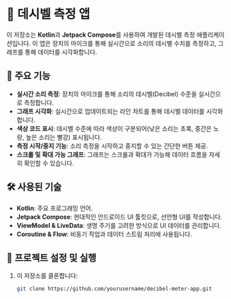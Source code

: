 # 📱 데시벨 측정 앱

이 저장소는 **Kotlin**과 **Jetpack Compose**를 사용하여 개발된 데시벨 측정 애플리케이션입니다. 이 앱은 장치의 마이크를 통해 실시간으로 소리의 데시벨 수치를 측정하고, 그래프를 통해 데이터를 시각화합니다.

## 🚀 주요 기능

- **실시간 소리 측정**: 장치의 마이크를 통해 소리의 데시벨(Decibel) 수준을 실시간으로 측정합니다.
- **그래프 시각화**: 실시간으로 업데이트되는 라인 차트를 통해 데시벨 데이터를 시각화합니다.
- **색상 코드 표시**: 데시벨 수준에 따라 색상이 구분되어(낮은 소리는 초록, 중간은 노랑, 높은 소리는 빨강) 표시됩니다.
- **측정 시작/중지 기능**: 소리 측정을 시작하고 중지할 수 있는 간단한 버튼 제공.
- **스크롤 및 확대 가능 그래프**: 그래프는 스크롤과 확대가 가능해 데이터 흐름을 자세히 확인할 수 있습니다.

## 🛠 사용된 기술

- **Kotlin**: 주요 프로그래밍 언어.
- **Jetpack Compose**: 현대적인 안드로이드 UI 툴킷으로, 선언형 UI를 작성합니다.
- **ViewModel & LiveData**: 생명 주기를 고려한 방식으로 UI 데이터를 관리합니다.
- **Coroutine & Flow**: 비동기 작업과 데이터 스트림 처리에 사용됩니다.

## 📂 프로젝트 설정 및 실행

1. 이 저장소를 클론합니다:

   ```bash
   git clone https://github.com/yourusername/decibel-meter-app.git
